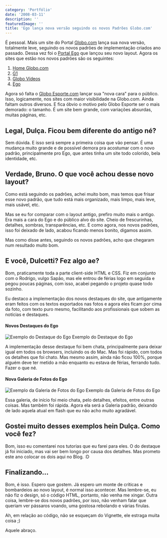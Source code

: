 ```yaml
---
category: 'Portfólio'
date: '2008-03-11'
description: ''
featuredImage: ''
title: 'Ego lança nova versão seguindo os novos Padrões Globo.com'
---
```


É pessoal. Mais um site do Portal [Globo.com](http://www.globo.com/) lança sua nova versão, totalmente leve, seguindo os novos padrões de implementação criados ano passado. Dessa vez foi o [Portal Ego](http://ego.globo.com/) que lançou seu novo layout. Agora os sites que estão nos novos padrões são os seguintes:

1. [Home Globo.com](/portal-globocom-lanca-sua-nova-home)
2. [G1](/g1-o-portal-de-noticias-da-globocom-lanca-novo-layout)
3. [Globo Vídeos](/globo-videos-nos-novos-padroes-globocom)
4. [Ego](/ego-lanca-nova-versao-seguindo-os-novos-padroes-globocom)

Agora só falta o [Globo Esporte.com](http://globoesporte.globo.com/) lançar sua "nova cara" para o público. Isso, logicamente, nos sites com maior visibilidade na Globo.com. Ainda faltam outros diversos. E fica óbvio o motivo pelo Globo Esporte ser o mais demorado: o tamanho. É um site bem grande, com variações absurdas, muitas páginas, etc.

## Legal, Dulça. Ficou bem diferente do antigo né?

Sem dúvida. E isso será sempre a primeira coisa que vão pensar. É uma mudança muito grande e de possível demora pra acostumar com o novo padrão, principalmente pro Ego, que antes tinha um site todo colorido, bela identidade, etc.

## Verdade, Bruno. O que você achou desse novo layout?

Como está seguindo os padrões, achei muito bom, mas temos que frisar esse novo padrão, que tudo está mais organizado, mais limpo, mais leve, mais usável, etc.

Mas se eu for comparar com o layout antigo, prefiro muito mais o antigo. Era mais a cara do Ego e do público alvo do site. Cheio de frescurinhas, detalhes, sombras, transparências, etc. E como agora, nos novos padrões, isso foi deixado de lado, acabou ficando menos bonito, digamos assim.

Mas como disse antes, seguindo os novos padrões, acho que chegaram num resultado muito bom.

## E você, Dulcetti? Fez algo ae?

Bom, praticamente toda a parte client-side HTML e CSS. Fiz em conjunto com o Rodrigo, vulgo Sapão, mas ele entrou de férias logo em seguida e pegou poucas páginas, com isso, acabei pegando o projeto quase todo sozinho.

Eu destaco a implementação dos novos destaques do site, que antigamente eram feitos com os textos exportados nas fotos e agora eles ficam por cima da foto, com texto puro mesmo, facilitando aos profissionais que sobem as notícias e destaques.

#### Novos Destaques do Ego

![Exemplo do Destaque do Ego](/assets/images/posts/destaque-ego.jpg) Exemplo do Destaque do Ego

A implementação desse destaque foi bem chata, principalmente para deixar igual em todos os browsers, incluindo os do Mac. Mas foi rápido, com todos os detalhes que foi chato. Mas mesmo assim, ainda não ficou 100%, porque alguém deve ter metido a mão enquanto eu estava de férias, ferrando tudo. Fazer o que né.

#### Nova Galeria de Fotos do Ego

![Exemplo da Galeria de Fotos do Ego](/assets/images/posts/galeria-fotos-ego.jpg) Exemplo da Galeria de Fotos do Ego

Essa galeria, de início foi meio chata, pelo detalhes, efeitos, entre outras coisas. Mas também foi rápida. Agora ela será a Galeria padrão, deixando de lado aquela atual em flash que eu não acho muito agradável.

## Gostei muito desses exemplos hein Dulça. Como você fez?

Bom, isso eu comentarei nos tutorias que eu farei para eles. O do destaque já foi iniciado, mas vai ser bem longo por causa dos detalhes. Mas prometo este ano colocar os dois aqui no Blog. :D

## Finalizando...

Bom, é isso. Espero que gostem. Já espero um monte de críticas e bombardeios ao novo layout, é normal isso acontecer. Mas lembre-se, eu não fiz o design, só o código HTML, portanto, não venha me xingar. Outra coisa, lembre-se dos novos padrões, por isso, não venham falar que queriam ver pássaros voando, uma gostosa rebolando e várias firulas.

Ah, em relação ao código, não se esqueçam do Vignette, ele estraga muita coisa ;)

Aquele abraço.
